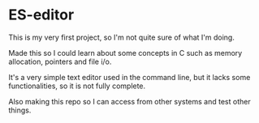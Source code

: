 # ES-editor
This is my very first project, so I'm not quite sure of what I'm doing.

Made this so I could learn about some concepts in C such as memory allocation, pointers and file i/o.

It's a very simple text editor used in the command line, but it lacks some functionalities, so it is not fully complete.

Also making this repo so I can access from other systems and test other things.
